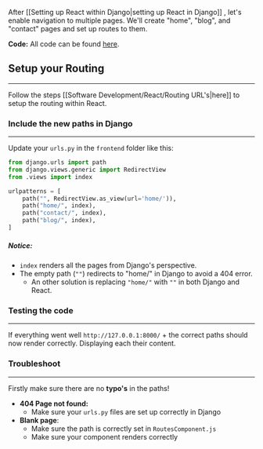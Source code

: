 After [[Setting up React within Django|setting up React in Django]] , let's enable navigation to multiple pages. We'll create "home", "blog", and "contact" pages and set up routes to them.

**Code:** All code can be found [here](https://github.com/Guillaumecoi/Blog_Django_React/tree/main/2_Routing_Url).

## Setup your Routing
---
Follow the steps [[Software Development/React/Routing URL's|here]] to setup the routing within React.

### Include the new paths in Django
---
Update your `urls.py` in the `frontend` folder like this:
```python
from django.urls import path
from django.views.generic import RedirectView
from .views import index

urlpatterns = [
    path("", RedirectView.as_view(url='home/')),
    path("home/", index),
    path("contact/", index),
    path("blog/", index),
]
```

##### Notice:
- `index` renders all the pages from Django's perspective.
- The empty path (`""`) redirects to "home/" in Django to avoid a 404 error.
	- An other solution is replacing `"home/"` with `""` in both Django and React.


### Testing the code
---
If everything went well `http://127.0.0.1:8000/` + the correct paths should now render correctly. Displaying each their content.

### Troubleshoot
---
Firstly make sure there are no **typo's** in the paths!

- **404 Page not found:** 
	- Make sure your `urls.py` files are set up correctly in Django
- **Blank page**:
	- Make sure the path is correctly set in `RoutesComponent.js`
	- Make sure your component renders correctly

